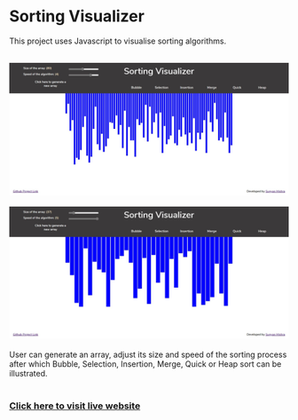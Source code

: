 # Sorting Visualizer

This project uses Javascript to visualise sorting algorithms.
<br></br>
<!-- <img src="images/screenshot.jpg"> -->
![Screenshot](/images/screenshot1.jpg)
<br></br>
![Screenshot](/images/screenshot2.jpg)
<br></br>
User can generate an array, adjust its size and speed of the sorting process after which Bubble, Selection, Insertion, Merge, Quick or Heap sort can be illustrated.
<br></br>
<h3><a href="https://sorting-visualiser-1999.herokuapp.com/">Click here to visit live website</a><h3>